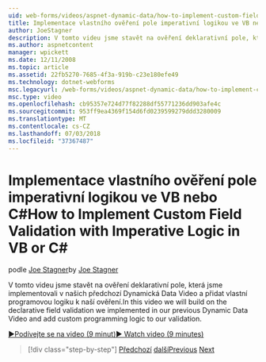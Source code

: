 ```yaml
---
uid: web-forms/videos/aspnet-dynamic-data/how-to-implement-custom-field-validation-with-imperative-logic-in-vb-or-c
title: Implementace vlastního ověření pole imperativní logikou ve VB nebo C# | Dokumentace Microsoftu
author: JoeStagner
description: V tomto videu jsme stavět na ověření deklarativní pole, která jsme implementovali v našich předchozí Dynamická Data Video a přidat vlastní programovou logiku k naší val...
ms.author: aspnetcontent
manager: wpickett
ms.date: 12/11/2008
ms.topic: article
ms.assetid: 22fb5270-7685-4f3a-919b-c23e180efe49
ms.technology: dotnet-webforms
msc.legacyurl: /web-forms/videos/aspnet-dynamic-data/how-to-implement-custom-field-validation-with-imperative-logic-in-vb-or-c
msc.type: video
ms.openlocfilehash: cb95357e724d77f82288df55771236dd903afe4c
ms.sourcegitcommit: 953ff9ea4369f154d6fd0239599279ddd3280009
ms.translationtype: MT
ms.contentlocale: cs-CZ
ms.lasthandoff: 07/03/2018
ms.locfileid: "37367487"
---
```

<a name="how-to-implement-custom-field-validation-with-imperative-logic-in-vb-or-c"></a><span data-ttu-id="1f291-103">Implementace vlastního ověření pole imperativní logikou ve VB nebo C#</span><span class="sxs-lookup"><span data-stu-id="1f291-103">How to Implement Custom Field Validation with Imperative Logic in VB or C#</span></span>
====================
<span data-ttu-id="1f291-104">podle [Joe Stagner](https://github.com/JoeStagner)</span><span class="sxs-lookup"><span data-stu-id="1f291-104">by [Joe Stagner](https://github.com/JoeStagner)</span></span>

<span data-ttu-id="1f291-105">V tomto videu jsme stavět na ověření deklarativní pole, která jsme implementovali v našich předchozí Dynamická Data Video a přidat vlastní programovou logiku k naší ověření.</span><span class="sxs-lookup"><span data-stu-id="1f291-105">In this video we will build on the declarative field validation we implemented in our previous Dynamic Data Video and add custom programming logic to our validation.</span></span>

[<span data-ttu-id="1f291-106">&#9654;Podívejte se na video (9 minut)</span><span class="sxs-lookup"><span data-stu-id="1f291-106">&#9654; Watch video (9 minutes)</span></span>](https://channel9.msdn.com/Blogs/ASP-NET-Site-Videos/how-to-implement-custom-field-validation-with-imperative-logic-in-vb-or-c)

> [!div class="step-by-step"]
> <span data-ttu-id="1f291-107">[Předchozí](how-to-use-attribute-validation-in-aspnet-dynamic-data-applications.md)
> [další](how-to-remove-columns-from-your-dynamicdata-data-grids.md)</span><span class="sxs-lookup"><span data-stu-id="1f291-107">[Previous](how-to-use-attribute-validation-in-aspnet-dynamic-data-applications.md)
[Next](how-to-remove-columns-from-your-dynamicdata-data-grids.md)</span></span>
